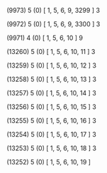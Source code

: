 (9973) 5 (0) [ 1, 5, 6, 9, 3299 ] 3 


(9972) 5 (0) [ 1, 5, 6, 9, 3300 ] 3 


(9971) 4 (0) [ 1, 5, 6, 10 ] 9 


(13260) 5 (0) [ 1, 5, 6, 10, 11 ] 3 


(13259) 5 (0) [ 1, 5, 6, 10, 12 ] 3 


(13258) 5 (0) [ 1, 5, 6, 10, 13 ] 3 


(13257) 5 (0) [ 1, 5, 6, 10, 14 ] 3 


(13256) 5 (0) [ 1, 5, 6, 10, 15 ] 3 


(13255) 5 (0) [ 1, 5, 6, 10, 16 ] 3 


(13254) 5 (0) [ 1, 5, 6, 10, 17 ] 3 


(13253) 5 (0) [ 1, 5, 6, 10, 18 ] 3 


(13252) 5 (0) [ 1, 5, 6, 10, 19 ]  

